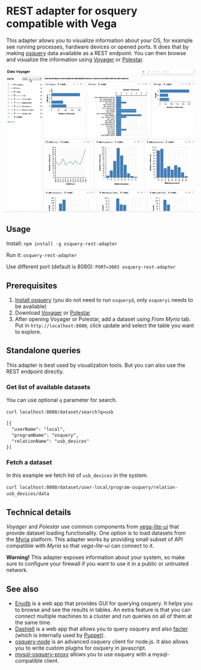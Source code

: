 # REST adapter for osquery compatible with Vega

This adapter allows you to visualize information about your OS, for example see running processes, hardware devices or opened ports. It does that by  making [osquery](https://osquery.io/) data available as a REST endpoint. You can then browse and visualize the information using [Voyager](https://www.github.com/vega/voyager) or [Polestar](https://www.github.com/vega/polestar).

![PCI devices visualized using Voyager](example.gif)

## Usage

Install: `npm install -g osquery-rest-adapter`

Run it: `osquery-rest-adapter`

Use different port (default is 8080): `PORT=3003 osquery-rest-adapter`

## Prerequisites

1. [Install osquery](https://osquery.io/downloads/) (you do not need to run `osqueryd`, only `osqueryi` needs to be available)
2. Download [Voyager](https://www.github.com/vega/voyager) or [Polestar](https://www.github.com/vega/polestar)
3. After opening Voyager or Polestar, add a dataset using *From Myria* tab. Put in `http://localhost:8080`, click update and select the table you want to explore.

## Standalone queries

This adapter is best used by visualization tools. But you can also use the REST endpoint directly.

### Get list of available datasets

You can use optional `q` parameter for search.

`curl localhost:8080/dataset/search?q=usb`

```
[{
  "userName": "local",
  "programName": "osquery",
  "relationName": "usb_devices"
}]
```

### Fetch a dataset

In this example we fetch list of `usb_devices` in the system.

`curl localhost:8080/dataset/user-local/program-osquery/relation-usb_devices/data`

## Technical details

*Voyager* and *Polestar* use common components from [vega-lite-ui](https://github.com/vega/vega-lite-ui) that provide dataset loading functionality. One option is to load datasets from the [Myria](https://github.com/uwescience/myria) platform. This adapter works by providing small subset of API compatible with *Myria* so that *vega-lite-ui* can connect to it.

**Warning!** This adapter exposes information about your system, so make sure to configure your firewall if you want to use it in a public or untrusted network.

## See also

- [Envdb](https://github.com/mephux/envdb) is a web app that provides GUI for querying osquery. It helps you to browse and see the results in tables. An extra feature is that you can connect multiple machines to a cluster and run queries on all of them at the same time.
- [Dashiell](https://github.com/maclennann/dashiell) is a web app that allows you to query osquery and also [facter](https://github.com/puppetlabs/facter) (which is internally used by [Puppet](https://puppetlabs.com/)).
- [osquery-node](https://github.com/sidorares/osquery-node) is an advanced osquery client for node.js. It also allows you to write custom plugins for osquery in javascript.
- [mysql-osquery-proxy](https://github.com/sidorares/mysql-osquery-proxy) allows you to use osquery with a mysql-compatible client.
